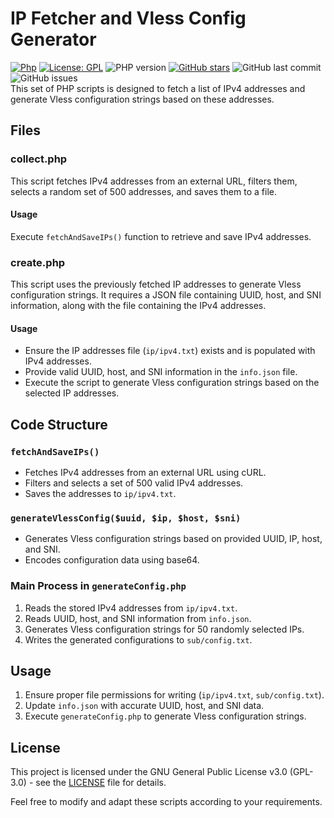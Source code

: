# IP Fetcher and Vless Config Generator
[![Php](https://img.shields.io/badge/php-3670A0?style=for-the-badge&logo=php&logoColor=ffdd54)](https://github.com/MhdiTaheri/CloudflareConfig)
[![License: GPL](https://img.shields.io/badge/License-GPL-blue?style=for-the-badge)](https://github.com/MhdiTaheri/CloudflareConfig/blob/main/LICENSE)
![PHP version](https://img.shields.io/badge/php-%3E%3D8.2-blue?style=for-the-badge)
[![GitHub stars](https://img.shields.io/github/stars/MhdiTaheri/CloudflareConfig?style=for-the-badge)](https://github.com/MhdiTaheri/CloudflareConfig/stargazers)
![GitHub last commit](https://img.shields.io/github/last-commit/MhdiTaheri/CloudflareConfig?style=for-the-badge)
![GitHub issues](https://img.shields.io/github/issues/MhdiTaheri/CloudflareConfig?style=for-the-badge)
<br>
This set of PHP scripts is designed to fetch a list of IPv4 addresses and generate Vless configuration strings based on these addresses.

## Files

### collect.php

This script fetches IPv4 addresses from an external URL, filters them, selects a random set of 500 addresses, and saves them to a file.

#### Usage

Execute `fetchAndSaveIPs()` function to retrieve and save IPv4 addresses.

### create.php

This script uses the previously fetched IP addresses to generate Vless configuration strings. It requires a JSON file containing UUID, host, and SNI information, along with the file containing the IPv4 addresses.

#### Usage

- Ensure the IP addresses file (`ip/ipv4.txt`) exists and is populated with IPv4 addresses.
- Provide valid UUID, host, and SNI information in the `info.json` file.
- Execute the script to generate Vless configuration strings based on the selected IP addresses.

## Code Structure

### `fetchAndSaveIPs()`

- Fetches IPv4 addresses from an external URL using cURL.
- Filters and selects a set of 500 valid IPv4 addresses.
- Saves the addresses to `ip/ipv4.txt`.

### `generateVlessConfig($uuid, $ip, $host, $sni)`

- Generates Vless configuration strings based on provided UUID, IP, host, and SNI.
- Encodes configuration data using base64.

### Main Process in `generateConfig.php`

1. Reads the stored IPv4 addresses from `ip/ipv4.txt`.
2. Reads UUID, host, and SNI information from `info.json`.
3. Generates Vless configuration strings for 50 randomly selected IPs.
4. Writes the generated configurations to `sub/config.txt`.

## Usage

1. Ensure proper file permissions for writing (`ip/ipv4.txt`, `sub/config.txt`).
2. Update `info.json` with accurate UUID, host, and SNI data.
3. Execute `generateConfig.php` to generate Vless configuration strings.

## License

This project is licensed under the GNU General Public License v3.0 (GPL-3.0) - see the [LICENSE](LICENSE) file for details.

Feel free to modify and adapt these scripts according to your requirements.
